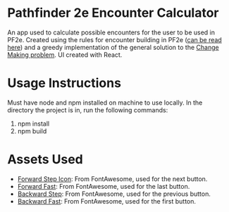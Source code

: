 # Pathfinder 2e Encounter Calculator
An app used to calculate possible encounters for the user to be used in PF2e. Created using the rules for encounter building in PF2e ([can be read here]([https://2e.aonprd.com/Rules.aspx?ID=497])) and a greedy implementation of the general solution to the [Change Making problem](https://en.wikipedia.org/wiki/Change-making_problem). UI created with React.

# Usage Instructions
Must have node and npm installed on machine to use locally. In the directory the project is in, run the following commands:
1. npm install
2. npm build

# Assets Used
* [Forward Step Icon](https://fontawesome.com/icons/forward-step?f=classic&s=solid): From FontAwesome, used for the next button.
* [Forward Fast](https://fontawesome.com/icons/forward-fast?f=classic&s=solid): From FontAwesome, used for the last button.
* [Backward Step](https://fontawesome.com/icons/backward-step?f=classic&s=solid): From FontAwesome, used for the previous button.
* [Backward Fast](https://fontawesome.com/icons/backward-fast?f=classic&s=solid): From FontAwesome, used for the first button.

